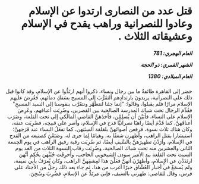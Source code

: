 <h1 dir="rtl">قتل عدد من النصارى ارتدوا عن الإسلام وعادوا للنصرانية وراهب يقدح في الإسلام وعشيقاته الثلاث .</h1>

<h5 dir="rtl">العام الهجري:  781

الشهر القمري: ذو الحجة

العام الميلادي: 1380</h5>

<p dir="rtl">حضر إلى القاهرة طائفةٌ ما بين رجال ونساء، ذكروا أنهم ارتَدُّوا عن الإسلامِ، وقد كانوا قبل ذلك على النصرانية، يريدونَ بارتدادِهم التقَرُّبَ إلى المسيح بسَفكِ دمائهم، فعُرِضَ عليهم الإسلام مرارًا فلم يقبلوا، وقالوا: "إنما جئنا لنتطَهَّر ونتقَرَّب بنفوسنا إلى السيد المسيحِ" فقُدِّمَ الرجال تحت شباك المدرسة الصالحية بين القصرين، وضُرِبَت أعناقهم، وعُرِضَ الإسلام على النساء، فأبَيْنَ أن يُسلِمْن، فأخذَهنَّ القاضي المالكي إلى تحت القلعة، وضَرَب أعناقَهنَّ، كما قَدَّمَ أيضًا راهبًا نصرانيًّا قدح في الإسلام، وأصر على قبيحِه، فضُرِبَت عنقه، وكان هناك ثلاث نسوة، فرفعن أصواتَهنَّ بلقلقة ألسِنَتِهن، كما تفعَلُ النساء عند فَرَحِهنَّ؛ استبشارا بقتل الراهب، وأظهرن شغفًا به، وهيامًا لِما جرى له، وصَنَعْنَ كصنيعه من القدح في الإسلام، وأرَدْنَ تطهيرَهنَّ بالسَّيفِ أيضًا، ثم ضُرِبَت رقبة رفيق الراهب في يوم الجمعة الثاني والعشرين منه تحت شباك الصالحية، وضُرِبَت رقاب النسوة الثلاث من الغد يوم السبت تحت القلعة بيد الأمير سودن الشيخوني الحاجب، وأُحرِقَت جُثَثُهن بحُكمِ أنَّهن ارتَدَدْن عن الإِسلامِ، وأظهَرْنَ أنهنَّ فعَلْنَ هذا لعِشقِهنَّ الراهب، وكان يُعرَفُ بأبي نفيفة، ولم يُسمَعْ في أخبار العُشَّاق خبرًا أغرب من هذا، ثم جاء بعد ذلك رجلٌ من الأجناد على فرس، وقال للقاضي: طهرني بالسيف، فإني مرتَدٌّ عن الإسلامِ، فضُرِبَ وسُجِنَ.</p></br>
